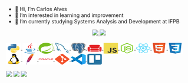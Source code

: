 - 👋 Hi, I’m Carlos Alves
- 👀 I’m interested in learning and improvement
- 🌱 I’m currently studying Systems Analysis and Development at IFPB

<div align="center">
  <a href="https://github.com/Carlos-18-Alves">
  <img height="180em" src="https://github-readme-stats.vercel.app/api?username=Carlos-18-Alves&show_icons=true&theme=dark&include_all_commits=true&count_private=true"/>
  <img height="180em" src="https://github-readme-stats.vercel.app/api/top-langs/?username=Carlos-18-Alves&layout=compact&langs_count=7&theme=dark"/>
</div>
  
<div style="display: inline_block"><br>
  <img align="center" alt="Carlos-Python" height="30" width="40" src="https://raw.githubusercontent.com/devicons/devicon/master/icons/python/python-original.svg">
  <img align="center" alt="Carlos-Java" height="30" width="40" src="https://raw.githubusercontent.com/devicons/devicon/master/icons/java/java-original.svg">
  <img align="center" alt="Carlos-Spring" height="30" width="40" src="https://raw.githubusercontent.com/devicons/devicon/master/icons/spring/spring-original.svg">
  
  <img align="center" alt="Carlos-MySQL" height="30" width="40" src="https://raw.githubusercontent.com/devicons/devicon/master/icons/mysql/mysql-original.svg">
  <img align="center" alt="Carlos-Postgresql" height="30" width="40" src="https://raw.githubusercontent.com/devicons/devicon/master/icons/postgresql/postgresql-original.svg">
  <img align="center" alt="Carlos-CouchDB" height="30" width="40" src="https://raw.githubusercontent.com/devicons/devicon/master/icons/couchdb/couchdb-original.svg">

   <img align="center" alt="Carlos-JavaScript" height="30" width="40" src="https://raw.githubusercontent.com/devicons/devicon/master/icons/javascript/javascript-original.svg">
   <img align="center" alt="Carlos-NodeJs" height="30" width="40" src="https://raw.githubusercontent.com/devicons/devicon/master/icons/nodejs/nodejs-original.svg">
  <img align="center" alt="Carlos-React" height="30" width="40" src="https://raw.githubusercontent.com/devicons/devicon/master/icons/react/react-original.svg">
  <img align="center" alt="Carlos-HTML" height="30" width="40" src="https://raw.githubusercontent.com/devicons/devicon/master/icons/html5/html5-original.svg">
  <img align="center" alt="Carlos-CSS" height="30" width="40" src="https://raw.githubusercontent.com/devicons/devicon/master/icons/css3/css3-original.svg">
  
   <img align="center" alt="Carlos-Linux" height="30" width="40" src="https://raw.githubusercontent.com/devicons/devicon/master/icons/linux/linux-original.svg">
 
  <img align="center" alt="Carlos-Apache" height="30" width="40" src="https://raw.githubusercontent.com/devicons/devicon/master/icons/apache/apache-original.svg">
  <img align="center" alt="Carlos-Oracle" height="30" width="40" src="https://raw.githubusercontent.com/devicons/devicon/master/icons/oracle/oracle-original.svg">
  
  <img align="center" alt="Carlos-Git" height="30" width="40" src="https://raw.githubusercontent.com/devicons/devicon/master/icons/git/git-original.svg">
  <img align="center" alt="Carlos-VSCode" height="30" width="40" src="https://raw.githubusercontent.com/devicons/devicon/master/icons/vscode/vscode-original.svg">
 
  <img align="center" alt="Carlos-Trello" height="30" width="40" src="https://raw.githubusercontent.com/devicons/devicon/master/icons/trello/trello-plain.svg">
</div>
<br/>
<div> 
  <a href="https://instagram.com/carlos_aljr" target="_blank"><img src="https://img.shields.io/badge/-Instagram-%23E4405F?style=for-the-badge&logo=instagram&logoColor=white" target="_blank"></a>
  <a href = "mailto:c.eduardo.alves7@gmail.com"><img src="https://img.shields.io/badge/-Gmail-%23333?style=for-the-badge&logo=gmail&logoColor=white" target="_blank"></a>
  <a href="https://www.linkedin.com/in/carlos-eduardo-alves-de-melo-júnior-274239236" target="_blank"><img src="https://img.shields.io/badge/-LinkedIn-%230077B5?style=for-the-badge&logo=linkedin&logoColor=white" target="_blank"></a> 
</div>

